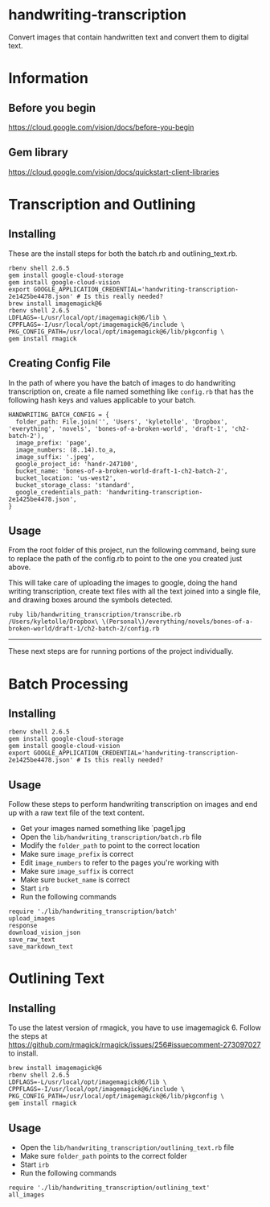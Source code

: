 # handwriting-transcription

Convert images that contain handwritten text and convert them to digital text.

# Information

## Before you begin
https://cloud.google.com/vision/docs/before-you-begin

## Gem library
https://cloud.google.com/vision/docs/quickstart-client-libraries

# Transcription and Outlining

## Installing

These are the install steps for both the batch.rb and outlining_text.rb.

```
rbenv shell 2.6.5
gem install google-cloud-storage
gem install google-cloud-vision
export GOOGLE_APPLICATION_CREDENTIAL='handwriting-transcription-2e1425be4478.json' # Is this really needed?
brew install imagemagick@6
rbenv shell 2.6.5
LDFLAGS=-L/usr/local/opt/imagemagick@6/lib \
CPPFLAGS=-I/usr/local/opt/imagemagick@6/include \
PKG_CONFIG_PATH=/usr/local/opt/imagemagick@6/lib/pkgconfig \
gem install rmagick
```

## Creating Config File

In the path of where you have the batch of images to do handwriting transcription on, create a file named something like `config.rb` that has the following hash keys and values applicable to your batch.

```
HANDWRITING_BATCH_CONFIG = {
  folder_path: File.join('', 'Users', 'kyletolle', 'Dropbox', 'everything', 'novels', 'bones-of-a-broken-world', 'draft-1', 'ch2-batch-2'),
  image_prefix: 'page',
  image_numbers: (8..14).to_a,
  image_suffix: '.jpeg',
  google_project_id: 'handr-247100',
  bucket_name: 'bones-of-a-broken-world-draft-1-ch2-batch-2',
  bucket_location: 'us-west2',
  bucket_storage_class: 'standard',
  google_credentials_path: 'handwriting-transcription-2e1425be4478.json',
}
```

## Usage

From the root folder of this project, run the following command, being sure to replace the path of the config.rb to point to the one you created just above.

This will take care of uploading the images to google, doing the hand writing transcription, create text files with all the text joined into a single file, and drawing boxes around the symbols detected.

```
ruby lib/handwriting_transcription/transcribe.rb /Users/kyletolle/Dropbox\ \(Personal\)/everything/novels/bones-of-a-broken-world/draft-1/ch2-batch-2/config.rb
```

---

These next steps are for running portions of the project individually.

# Batch Processing

## Installing
```
rbenv shell 2.6.5
gem install google-cloud-storage
gem install google-cloud-vision
export GOOGLE_APPLICATION_CREDENTIAL='handwriting-transcription-2e1425be4478.json' # Is this really needed?
```

## Usage

Follow these steps to perform handwriting transcription on images and end up with a raw text file of the text content.

- Get your images named something like `page1.jpg
- Open the `lib/handwriting_transcription/batch.rb` file
- Modify the `folder_path` to point to the correct location
- Make sure `image_prefix` is correct
- Edit `image_numbers` to refer to the pages you're working with
- Make sure `image_suffix` is correct
- Make sure `bucket_name` is correct
- Start `irb`
- Run the following commands
```
require './lib/handwriting_transcription/batch'
upload_images
response
download_vision_json
save_raw_text
save_markdown_text
```

# Outlining Text

## Installing

To use the latest version of rmagick, you have to use imagemagick 6. Follow the steps at https://github.com/rmagick/rmagick/issues/256#issuecomment-273097027 to install.

```
brew install imagemagick@6
rbenv shell 2.6.5
LDFLAGS=-L/usr/local/opt/imagemagick@6/lib \
CPPFLAGS=-I/usr/local/opt/imagemagick@6/include \
PKG_CONFIG_PATH=/usr/local/opt/imagemagick@6/lib/pkgconfig \
gem install rmagick
```

## Usage

- Open the `lib/handwriting_transcription/outlining_text.rb` file
- Make sure `folder_path` points to the correct folder
- Start `irb`
- Run the following commands
```
require './lib/handwriting_transcription/outlining_text'
all_images
```

